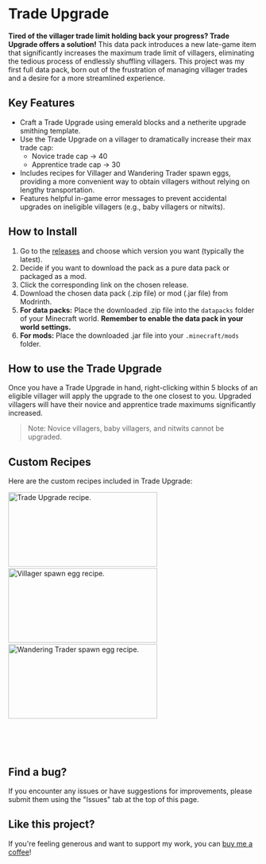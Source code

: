 # Trade Upgrade

**Tired of the villager trade limit holding back your progress? Trade Upgrade offers a solution!** This data pack introduces a new late-game item that significantly increases the maximum trade limit of villagers, eliminating the tedious process of endlessly shuffling villagers. This project was my first full data pack, born out of the frustration of managing villager trades and a desire for a more streamlined experience.

## Key Features

* Craft a Trade Upgrade using emerald blocks and a netherite upgrade smithing template.
* Use the Trade Upgrade on a villager to dramatically increase their max trade cap:
    * Novice trade cap -> 40
    * Apprentice trade cap -> 30
* Includes recipes for Villager and Wandering Trader spawn eggs, providing a more convenient way to obtain villagers without relying on lengthy transportation.
* Features helpful in-game error messages to prevent accidental upgrades on ineligible villagers (e.g., baby villagers or nitwits).

## How to Install

1.  Go to the [releases](link-to-releases-here) and choose which version you want (typically the latest).
2.  Decide if you want to download the pack as a pure data pack or packaged as a mod.
3.  Click the corresponding link on the chosen release.
4.  Download the chosen data pack (.zip file) or mod (.jar file) from Modrinth.
5.  **For data packs:** Place the downloaded .zip file into the `datapacks` folder of your Minecraft world. **Remember to enable the data pack in your world settings.**
6.  **For mods:** Place the downloaded .jar file into your `.minecraft/mods` folder.

## How to use the Trade Upgrade

Once you have a Trade Upgrade in hand, right-clicking within 5 blocks of an eligible villager will apply the upgrade to the one closest to you. Upgraded villagers will have their novice and apprentice trade maximums significantly increased.

> Note: Novice villagers, baby villagers, and nitwits cannot be upgraded.

## Custom Recipes

Here are the custom recipes included in Trade Upgrade:

<img src="https://cdn.modrinth.com/data/cached_images/8d41685ca98aaf2930af4cecce09fe84672e19b4.png" alt="Trade Upgrade recipe." width="300" height="150">&nbsp;&nbsp;&nbsp;&nbsp;&nbsp;
<img src="https://cdn.modrinth.com/data/cached_images/f614c0e007323e314de5ac46b3a273aa3009f18e.png" alt="Villager spawn egg recipe." width="300" height="150">&nbsp;&nbsp;&nbsp;&nbsp;&nbsp;
<img src="https://cdn.modrinth.com/data/cached_images/b19a12f127fa86d71b0ec9e2467b3f8e1cdd58eb.png" alt="Wandering Trader spawn egg recipe." width="300" height="150">

&nbsp;&nbsp;&nbsp;&nbsp;&nbsp;&nbsp;&nbsp;&nbsp;&nbsp;&nbsp;&nbsp;&nbsp;&nbsp;&nbsp;&nbsp;&nbsp;&nbsp;&nbsp;&nbsp;&nbsp;&nbsp;&nbsp;&nbsp;&nbsp;&nbsp;&nbsp;&nbsp;&nbsp;&nbsp;&nbsp;&nbsp;&nbsp;&nbsp;&nbsp;&nbsp;&nbsp;&nbsp;&nbsp;&nbsp;&nbsp;&nbsp;&nbsp;&nbsp;&nbsp;&nbsp;&nbsp;&nbsp;&nbsp;&nbsp;&nbsp;&nbsp;&nbsp;&nbsp;&nbsp;&nbsp;&nbsp;&nbsp;&nbsp;&nbsp;&nbsp;&nbsp;&nbsp;&nbsp;&nbsp;&nbsp;&nbsp;&nbsp;&nbsp;&nbsp;&nbsp;&nbsp;&nbsp;&nbsp;&nbsp;&nbsp;&nbsp;&nbsp;&nbsp;&nbsp;&nbsp;&nbsp;&nbsp;&nbsp;&nbsp;&nbsp;&nbsp;&nbsp;&nbsp;&nbsp;&nbsp;&nbsp;&nbsp;&nbsp;&nbsp;&nbsp;&nbsp;&nbsp;&nbsp;&nbsp;&nbsp;&nbsp;&nbsp;&nbsp;&nbsp;&nbsp;&nbsp;&nbsp;&nbsp;&nbsp;&nbsp;&nbsp;&nbsp;&nbsp;&nbsp;&nbsp;&nbsp;&nbsp;&nbsp;&nbsp;&nbsp;&nbsp;&nbsp;&nbsp;&nbsp;&nbsp;&nbsp;&nbsp;&nbsp;&nbsp;&nbsp;&nbsp;&nbsp;&nbsp;&nbsp;&nbsp;&nbsp;&nbsp;&nbsp;&nbsp;&nbsp;&nbsp;&nbsp;&nbsp;&nbsp;&nbsp;&nbsp;&nbsp;&nbsp;&nbsp;&nbsp;&nbsp;&nbsp;&nbsp;&nbsp;&nbsp;&nbsp;&nbsp;&nbsp;&nbsp;&nbsp;&nbsp;&nbsp;&nbsp;&nbsp;&nbsp;&nbsp;&nbsp;&nbsp;&nbsp;&nbsp;&nbsp;&nbsp;&nbsp;&nbsp;&nbsp;&nbsp;&nbsp;&nbsp;&nbsp;&nbsp;&nbsp;&nbsp;&nbsp;&nbsp;&nbsp;&nbsp;&nbsp;&nbsp;&nbsp;&nbsp;&nbsp;&nbsp;&nbsp;&nbsp;&nbsp;&nbsp;&nbsp;&nbsp;&nbsp;&nbsp;&nbsp;&nbsp;&nbsp;&nbsp;&nbsp;&nbsp;&nbsp;&nbsp;&nbsp;&nbsp;&nbsp;&nbsp;&nbsp;&nbsp;&nbsp;&nbsp;&nbsp;&nbsp;&nbsp;&nbsp;&nbsp;&nbsp;&nbsp;&nbsp;&nbsp;&nbsp;&nbsp;&nbsp;&nbsp;&nbsp;&nbsp;&nbsp;&nbsp;&nbsp;&nbsp;&nbsp;&nbsp;&nbsp;&nbsp;&nbsp;&nbsp;&nbsp;&nbsp;&nbsp;&nbsp;&nbsp;&nbsp;&nbsp;&nbsp;&nbsp;&nbsp;&nbsp;&nbsp;&nbsp;&nbsp;&nbsp;&nbsp;&nbsp;&nbsp;&nbsp;&nbsp;&nbsp;&nbsp;&nbsp;&nbsp;&nbsp;&nbsp;&nbsp;&nbsp;&nbsp;&nbsp;&nbsp;&nbsp;&nbsp;&nbsp;&nbsp;&nbsp;&nbsp;&nbsp;&nbsp;&nbsp;&nbsp;&nbsp;&nbsp;&nbsp;&nbsp;&nbsp;&nbsp;&nbsp;&nbsp;&nbsp;&nbsp;&nbsp;&nbsp;&nbsp;&nbsp;&nbsp;&nbsp;&nbsp;&nbsp;&nbsp;&nbsp;&nbsp;&nbsp;&nbsp;&nbsp;&nbsp;&nbsp;&nbsp;&nbsp;&nbsp;&nbsp;&nbsp;&nbsp;&nbsp;&nbsp;&nbsp;&nbsp;&nbsp;&nbsp;&nbsp;&nbsp;&nbsp;&nbsp;&nbsp;&nbsp;&nbsp;&nbsp;&nbsp;&nbsp;&nbsp;&nbsp;&nbsp;&nbsp;&nbsp;&nbsp;&nbsp;&nbsp;&nbsp;&nbsp;&nbsp;&nbsp;&nbsp;&nbsp;&nbsp;&nbsp;&nbsp;&nbsp;&nbsp;&nbsp;&nbsp;&nbsp;&nbsp;&nbsp;&nbsp;&nbsp;&nbsp;

## Find a bug?

If you encounter any issues or have suggestions for improvements, please submit them using the "Issues" tab at the top of this page.

## Like this project?

If you're feeling generous and want to support my work, you can [buy me a coffee](https://buymeacoffee.com/burnttoastdev)!

